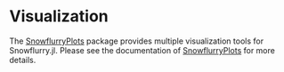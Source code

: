 # Visualization

The [SnowflurryPlots](https://github.com/SnowflurrySDK/SnowflurryPlots.jl) package provides multiple visualization tools for Snowflurry.jl. Please see the documentation of [SnowflurryPlots](https://github.com/SnowflurrySDK/SnowflurryPlots.jl) for more details. 
